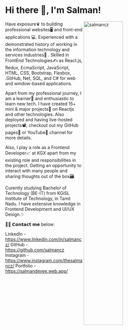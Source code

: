 #                   Hi there 👋, I'm Salman!
<img align="right" alt="salmancz" width="50%" height="auto" src="https://media0.giphy.com/media/qgQUggAC3Pfv687qPC/giphy.gif">

Have exposure♛ to building professional websites🖥 and front-end applications 💻. Experienced with a demonstrated history of working in the information technology and services industries🏢 . Skilled in FrontEnd Technologies✍️ as React.js, Redux, EcmaScript, JavaScript, HTML, CSS, Bootstrap, Flexbox, .GitHub, Net, SQL, and C# for web and window-based applications.

Apart from my professional journey, I am a learner📝 and enthusiastic to learn new tech. I have created 15+ mini & major projects💼 on Reactjs and other technologies. Also deployed and having live-hosted projects📽, checkout out my GitHub pages📒 or YouTube📲 channel for more details.

Also, I play a role as a Frontend Developer📈 at KGX apart from my existing role and responsibilities in the project. Getting an opportunity to interact with many people and sharing thoughts out of the box🗃.

Curently studying Bachelor of Technology (BE-IT) from KGiSL Institute of Technology, in Tamil Nadu. I have extensive knowledge in Frontend Development and UI/UX Design.✨

🙋‍♂️ 𝗖𝗼𝗻𝘁𝗮𝗰𝘁 𝗺𝗲 below:

LinkedIn - https://www.linkedin.com/in/salmancz/
GitHub - https://github.com/salmancz
Instagram - https://www.instagram.com/thesalmancz/
Portfolio - https://salmandevee.web.app/
